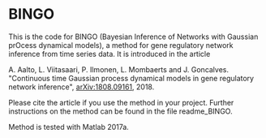 # BINGO

This is the code for BINGO (Bayesian Inference of Networks with Gaussian prOcess dynamical models), a method for gene 
regulatory network inference from time series data. It is introduced in the article

A. Aalto, L. Viitasaari, P. Ilmonen, L. Mombaerts and J. Goncalves. "Continuous time Gaussian process dynamical models
in gene regulatory network inference", [arXiv:1808.09161](https://arxiv.org/abs/1808.08161), 2018.

Please cite the article if you use the method in your project. Further instructions on the method can be found in the 
file readme_BINGO.

Method is tested with Matlab 2017a.
